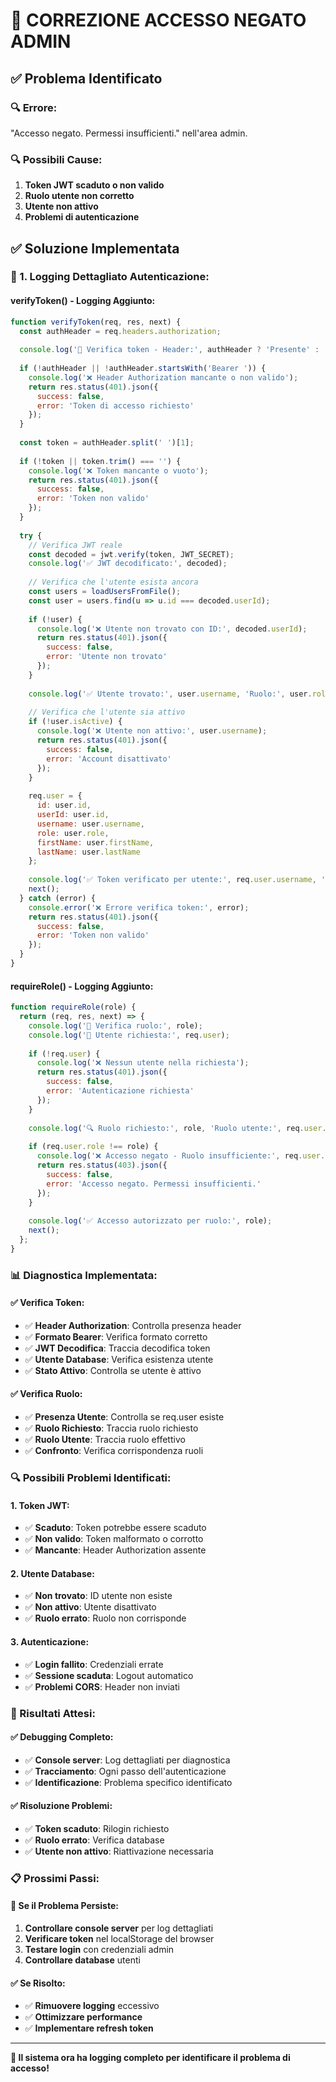 # 🔐 CORREZIONE ACCESSO NEGATO ADMIN

## ✅ **Problema Identificato**

### **🔍 Errore:**
"Accesso negato. Permessi insufficienti." nell'area admin.

### **🔍 Possibili Cause:**
1. **Token JWT scaduto o non valido**
2. **Ruolo utente non corretto**
3. **Utente non attivo**
4. **Problemi di autenticazione**

## ✅ **Soluzione Implementata**

### **🔧 1. Logging Dettagliato Autenticazione:**

#### **verifyToken() - Logging Aggiunto:**
```javascript
function verifyToken(req, res, next) {
  const authHeader = req.headers.authorization;
  
  console.log('🔐 Verifica token - Header:', authHeader ? 'Presente' : 'Mancante');
  
  if (!authHeader || !authHeader.startsWith('Bearer ')) {
    console.log('❌ Header Authorization mancante o non valido');
    return res.status(401).json({
      success: false,
      error: 'Token di accesso richiesto'
    });
  }
  
  const token = authHeader.split(' ')[1];
  
  if (!token || token.trim() === '') {
    console.log('❌ Token mancante o vuoto');
    return res.status(401).json({
      success: false,
      error: 'Token non valido'
    });
  }
  
  try {
    // Verifica JWT reale
    const decoded = jwt.verify(token, JWT_SECRET);
    console.log('✅ JWT decodificato:', decoded);
    
    // Verifica che l'utente esista ancora
    const users = loadUsersFromFile();
    const user = users.find(u => u.id === decoded.userId);
    
    if (!user) {
      console.log('❌ Utente non trovato con ID:', decoded.userId);
      return res.status(401).json({
        success: false,
        error: 'Utente non trovato'
      });
    }
    
    console.log('✅ Utente trovato:', user.username, 'Ruolo:', user.role);
    
    // Verifica che l'utente sia attivo
    if (!user.isActive) {
      console.log('❌ Utente non attivo:', user.username);
      return res.status(401).json({
        success: false,
        error: 'Account disattivato'
      });
    }
    
    req.user = {
      id: user.id,
      userId: user.id,
      username: user.username,
      role: user.role,
      firstName: user.firstName,
      lastName: user.lastName
    };
    
    console.log('✅ Token verificato per utente:', req.user.username, 'Ruolo:', req.user.role);
    next();
  } catch (error) {
    console.error('❌ Errore verifica token:', error);
    return res.status(401).json({
      success: false,
      error: 'Token non valido'
    });
  }
}
```

#### **requireRole() - Logging Aggiunto:**
```javascript
function requireRole(role) {
  return (req, res, next) => {
    console.log('🔐 Verifica ruolo:', role);
    console.log('👤 Utente richiesta:', req.user);
    
    if (!req.user) {
      console.log('❌ Nessun utente nella richiesta');
      return res.status(401).json({
        success: false,
        error: 'Autenticazione richiesta'
      });
    }
    
    console.log('🔍 Ruolo richiesto:', role, 'Ruolo utente:', req.user.role);
    
    if (req.user.role !== role) {
      console.log('❌ Accesso negato - Ruolo insufficiente:', req.user.role, 'vs', role);
      return res.status(403).json({
        success: false,
        error: 'Accesso negato. Permessi insufficienti.'
      });
    }
    
    console.log('✅ Accesso autorizzato per ruolo:', role);
    next();
  };
}
```

### **📊 Diagnostica Implementata:**

#### **✅ Verifica Token:**
- ✅ **Header Authorization**: Controlla presenza header
- ✅ **Formato Bearer**: Verifica formato corretto
- ✅ **JWT Decodifica**: Traccia decodifica token
- ✅ **Utente Database**: Verifica esistenza utente
- ✅ **Stato Attivo**: Controlla se utente è attivo

#### **✅ Verifica Ruolo:**
- ✅ **Presenza Utente**: Controlla se req.user esiste
- ✅ **Ruolo Richiesto**: Traccia ruolo richiesto
- ✅ **Ruolo Utente**: Traccia ruolo effettivo
- ✅ **Confronto**: Verifica corrispondenza ruoli

### **🔍 Possibili Problemi Identificati:**

#### **1. Token JWT:**
- ✅ **Scaduto**: Token potrebbe essere scaduto
- ✅ **Non valido**: Token malformato o corrotto
- ✅ **Mancante**: Header Authorization assente

#### **2. Utente Database:**
- ✅ **Non trovato**: ID utente non esiste
- ✅ **Non attivo**: Utente disattivato
- ✅ **Ruolo errato**: Ruolo non corrisponde

#### **3. Autenticazione:**
- ✅ **Login fallito**: Credenziali errate
- ✅ **Sessione scaduta**: Logout automatico
- ✅ **Problemi CORS**: Header non inviati

### **🚀 Risultati Attesi:**

#### **✅ Debugging Completo:**
- ✅ **Console server**: Log dettagliati per diagnostica
- ✅ **Tracciamento**: Ogni passo dell'autenticazione
- ✅ **Identificazione**: Problema specifico identificato

#### **✅ Risoluzione Problemi:**
- ✅ **Token scaduto**: Rilogin richiesto
- ✅ **Ruolo errato**: Verifica database
- ✅ **Utente non attivo**: Riattivazione necessaria

### **📋 Prossimi Passi:**

#### **🔄 Se il Problema Persiste:**
1. **Controllare console server** per log dettagliati
2. **Verificare token** nel localStorage del browser
3. **Testare login** con credenziali admin
4. **Controllare database** utenti

#### **✅ Se Risolto:**
- ✅ **Rimuovere logging** eccessivo
- ✅ **Ottimizzare performance**
- ✅ **Implementare refresh token**

---

**🔧 Il sistema ora ha logging completo per identificare il problema di accesso!** 